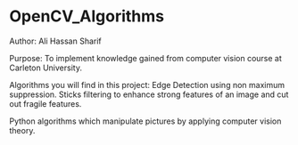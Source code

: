 # OpenCV_Algorithms
Author: Ali Hassan Sharif

Purpose: To implement knowledge gained from computer vision course at Carleton University. 

Algorithms you will find in this project:
Edge Detection using non maximum suppression.
Sticks filtering to enhance strong features of an image and cut out fragile features.

Python algorithms which manipulate pictures by applying computer vision theory.
